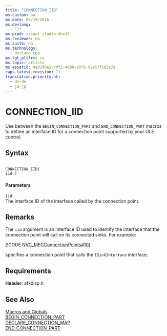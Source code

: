 ```yaml
---
title: "CONNECTION_IID"
ms.custom: na
ms.date: 09/19/2016
ms.devlang: 
  - C++
ms.prod: visual-studio-dev14
ms.reviewer: na
ms.suite: na
ms.technology: 
  - devlang-cpp
ms.tgt_pltfrm: na
ms.topic: article
ms.assetid: 4ad29be2-cdf2-4d98-907b-92e57f583c2a
caps.latest.revision: 11
translation.priority.ht: 
  - de-de
  - ja-jp
---
```

# CONNECTION_IID
Use between the `BEGIN_CONNECTION_PART` and `END_CONNECTION_PART` macros to define an interface ID for a connection point supported by your OLE control.  
  
## Syntax  
  
```  
  
CONNECTION_IID(  
iid )  
```  
  
#### Parameters  
 `iid`  
 The interface ID of the interface called by the connection point.  
  
## Remarks  
 The `iid` argument is an interface ID used to identify the interface that the connection point will call on its connected sinks. For example:  
  
 [!CODE [NVC_MFCConnectionPoints#10](../CodeSnippet/VS_Snippets_Cpp/NVC_MFCConnectionPoints#10)]  
  
 specifies a connection point that calls the `ISinkInterface` interface.  
  
## Requirements  
 **Header:** afxdisp.h  
  
## See Also  
 [Macros and Globals](../vs140/MFC-Macros-and-Globals.md)   
 [BEGIN_CONNECTION_PART](../vs140/BEGIN_CONNECTION_PART.md)   
 [DECLARE_CONNECTION_MAP](../vs140/DECLARE_CONNECTION_MAP.md)   
 [END_CONNECTION_PART](../vs140/END_CONNECTION_PART.md)